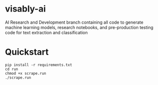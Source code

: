 # visably-ai
AI Research and Development branch containing all code to generate machine learning models, research notebooks, and pre-production testing code for text extraction and classification

# Quickstart
```
pip install -r requirements.txt
cd run
chmod +x scrape.run
./scrape.run
```
